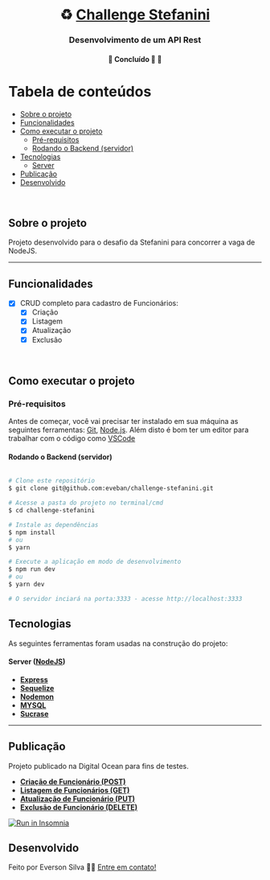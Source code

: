 <h1 align="center">
     ♻️ <a href="#" alt="site do ecoleta"> Challenge Stefanini </a>
</h1>

<h3 align="center">
    Desenvolvimento de um API Rest
</h3>

<h4 align="center">
	🚧   Concluído 🚀 🚧
</h4>

# Tabela de conteúdos

<!--ts-->

- [Sobre o projeto](#-sobre-o-projeto)
- [Funcionalidades](#funcionalidades)
- [Como executar o projeto](#como-executar-o-projeto)
  - [Pré-requisitos](#pré-requisitos)
  - [Rodando o Backend (servidor)](#rodando-o-backend-servidor)
- [Tecnologias](#tecnologias)
  - [Server](#user-content-server--nodejs)
- [Publicação](#publicação)
- [Desenvolvido](#desenvolvido)
<!--te-->
<br />

## Sobre o projeto

Projeto desenvolvido para o desafio da Stefanini para concorrer a vaga de NodeJS. 
<br />

---

## Funcionalidades
- [x] CRUD completo para cadastro de Funcionários:
  - [x] Criação
  - [x] Listagem
  - [x] Atualização
  - [x] Exclusão

<br />

## Como executar o projeto

### Pré-requisitos

Antes de começar, você vai precisar ter instalado em sua máquina as seguintes ferramentas:
[Git](https://git-scm.com), [Node.js](https://nodejs.org/en/). 
Além disto é bom ter um editor para trabalhar com o código como [VSCode](https://code.visualstudio.com/)

#### Rodando o Backend (servidor)

```bash

# Clone este repositório
$ git clone git@github.com:eveban/challenge-stefanini.git

# Acesse a pasta do projeto no terminal/cmd
$ cd challenge-stefanini

# Instale as dependências
$ npm install
# ou
$ yarn

# Execute a aplicação em modo de desenvolvimento
$ npm run dev
# ou
$ yarn dev

# O servidor inciará na porta:3333 - acesse http://localhost:3333

```

## Tecnologias

As seguintes ferramentas foram usadas na construção do projeto:

#### [](https://github.com/tgmarinho/Ecoleta#server-nodejs--typescript)**Server** ([NodeJS](https://nodejs.org/en/))

- **[Express](https://expressjs.com/)**
- **[Sequelize](https://sequelize.org/)**
- **[Nodemon](https://www.npmjs.com/package/nodemon)**
- **[MYSQL](https://www.mysql.com/)**
- **[Sucrase](https://www.npmjs.com/package/sucrase)**

---

## Publicação
Projeto publicado na Digital Ocean para fins de testes.

- **[Criação de Funcionário (POST)](https://stefanini.pitstopcabines.com.br/funcionario)**
- **[Listagem de Funcionários (GET)](https://stefanini.pitstopcabines.com.br/funcionarios)**
- **[Atualização de Funcionário (PUT)](https://stefanini.pitstopcabines.com.br/funcionario/:id)**
- **[Exclusão de Funcionário (DELETE)](https://stefanini.pitstopcabines.com.br/funcionario/:id)**

<p align="left">
  <a href="https://insomnia.rest/download" target="_blank"><img src="https://insomnia.rest/images/run.svg" alt="Run in Insomnia"></a>
</p>

## Desenvolvido

Feito por Everson Silva 👋🏽 [Entre em contato!](https://www.linkedin.com/in/everson-silva-77bb1513/)

